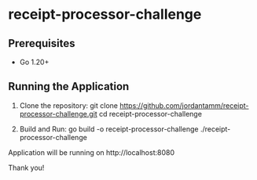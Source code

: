 # receipt-processor-challenge

## Prerequisites
- Go 1.20+

## Running the Application
1. Clone the repository:
   git clone https://github.com/jordantamm/receipt-processor-challenge.git
    cd receipt-processor-challenge

2. Build and Run:
    go build -o receipt-processor-challenge
   ./receipt-processor-challenge

Application will be running on http://localhost:8080

Thank you!

   